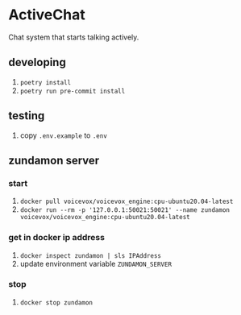 # ActiveChat

Chat system that starts talking actively.

## developing

1. `poetry install`
1. `poetry run pre-commit install`

## testing

1. copy `.env.example` to `.env`

## zundamon server

### start

1. `docker pull voicevox/voicevox_engine:cpu-ubuntu20.04-latest`
1. `docker run --rm -p '127.0.0.1:50021:50021' --name zundamon voicevox/voicevox_engine:cpu-ubuntu20.04-latest`

### get in docker ip address

1. `docker inspect zundamon | sls IPAddress`
1. update environment variable `ZUNDAMON_SERVER`

### stop

1. `docker stop zundamon`

